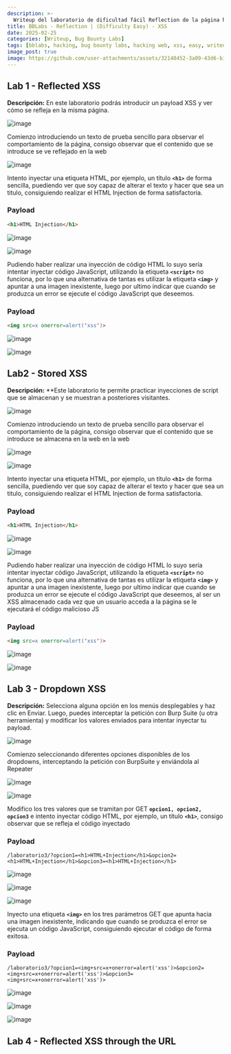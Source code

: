 ```yaml
---
description: >-
  Writeup del laboratorio de dificultad fácil Reflection de la página https://bugbountylabs.com/
title: BBLabs - Reflection | (Difficulty Easy) - XSS
date: 2025-02-25
categories: [Writeup, Bug Bounty Labs]
tags: [bblabs, hacking, bug bounty labs, hacking web, xss, easy, writeup, pentesting]
image_post: true
image: https://github.com/user-attachments/assets/32140452-3a09-43d6-b1db-8791d9d0097f
---
```


## Lab 1 - Reflected XSS

**Descripción:** En este laboratorio podrás introducir un payload XSS y ver cómo se refleja en la misma página.

![image](https://github.com/user-attachments/assets/18d7a55b-40c2-4afd-8d10-a38679d680ef)

Comienzo introduciendo un texto de prueba sencillo para observar el comportamiento de la página, consigo observar que el contenido que se introduce se ve reflejado en la web

![image](https://github.com/user-attachments/assets/547404d0-65d9-4e99-b37b-f631e4407ea9)

Intento inyectar una etiqueta HTML, por ejemplo, un título **`<h1>`** de forma sencilla, puediendo ver que soy capaz de alterar el texto y hacer que sea un titulo, consiguiendo realizar el HTML Injection de forma satisfactoria.

### Payload

```html
<h1>HTML Injection</h1>
```

![image](https://github.com/user-attachments/assets/652bb423-2b89-4d13-98f7-4325e22e9bce)

![image](https://github.com/user-attachments/assets/c9ab7112-26ec-4741-9afc-7844f0815545)

Pudiendo haber realizar una inyección de código HTML lo suyo sería intentar inyectar código JavaScript, utilizando la etiqueta **`<script>`** no funciona, por lo que una alternativa de tantas es utilizar la etiqueta **`<img>`** y apuntar a una imagen inexistente, luego por ultimo indicar que cuando se produzca un error se ejecute el código JavaScript que deseemos.

### Payload

```html
<img src=x onerror=alert('xss')>
```

![image](https://github.com/user-attachments/assets/c78486ae-91e8-49f7-b934-683a4d6585d9)

![image](https://github.com/user-attachments/assets/0755f846-8873-411d-b0c6-2f082f7e5a22)

## Lab2 - Stored XSS

**Descripción:** **Este laboratorio te permite practicar inyecciones de script que se almacenan y se muestran a posteriores visitantes.

![image](https://github.com/user-attachments/assets/964ef6e4-9830-46e9-a799-c93da77d76fe)

Comienzo introduciendo un texto de prueba sencillo para observar el comportamiento de la página, consigo observar que el contenido que se introduce se almacena en la web en la web

![image](https://github.com/user-attachments/assets/fe679107-7412-463e-9bdd-17993ec4a684)

![image](https://github.com/user-attachments/assets/ce311a3e-a2eb-46aa-b122-fb88dfaa2053)

Intento inyectar una etiqueta HTML, por ejemplo, un título **`<h1>`** de forma sencilla, puediendo ver que soy capaz de alterar el texto y hacer que sea un titulo, consiguiendo realizar el HTML Injection de forma satisfactoria.

### Payload

```html
<h1>HTML Injection</h1>
```

![image](https://github.com/user-attachments/assets/1b40dbbd-b51c-470f-b08e-06e6a91c22aa)

![image](https://github.com/user-attachments/assets/370f3a0f-77df-4d91-979a-0f1fb56bb4b3)

Pudiendo haber realizar una inyección de código HTML lo suyo sería intentar inyectar código JavaScript, utilizando la etiqueta **`<script>`** no funciona, por lo que una alternativa de tantas es utilizar la etiqueta **`<img>`** y apuntar a una imagen inexistente, luego por ultimo indicar que cuando se produzca un error se ejecute el código JavaScript que deseemos, al ser un XSS almacenado cada vez que un usuario acceda a la página se le ejecutará el código malicioso JS

### Payload

```html
<img src=x onerror=alert('xss')>
```

![image](https://github.com/user-attachments/assets/b74a3309-d449-478a-95e7-bdae47d45dc2)

![image](https://github.com/user-attachments/assets/72abe976-b362-4b7e-be93-26b04b4762aa)

## Lab 3 - Dropdown XSS

**Descripción:** Selecciona alguna opción en los menús desplegables y haz clic en Enviar. Luego, puedes interceptar la petición con Burp Suite (u otra herramienta) y modificar los valores enviados para intentar inyectar tu payload.

![image](https://github.com/user-attachments/assets/cef19622-c470-441d-aaac-b9355060b5c9)

Comienzo seleccionando diferentes opciones disponibles de los dropdowns, interceptando la petición con BurpSuite y enviándola al Repeater

![image](https://github.com/user-attachments/assets/530c2c7b-ab9c-4599-8b97-2628f3941fc7)

![image](https://github.com/user-attachments/assets/4311c844-cb28-4421-baa5-b72011c3dbcc)

Modifico los tres valores que se tramitan por GET **`opcion1, opcion2, opcion3`** e intento inyectar código HTML, por ejemplo, un título **`<h1>`**, consigo observar que se refleja el código inyectado

### Payload

```
/laboratorio3/?opcion1=<h1>HTML+Injection</h1>&opcion2=<h1>HTML+Injection</h1>&opcion3=<h1>HTML+Injection</h1>
```

![image](https://github.com/user-attachments/assets/a9d2f655-a942-4441-bba4-3f94c20267f6)

![image](https://github.com/user-attachments/assets/e02c9aa8-2fc1-4f75-aa6f-925007ae56e1)

![image](https://github.com/user-attachments/assets/523aa084-bff0-4857-b708-94400dfea264)

Inyecto una etiqueta **`<img>`** en los tres parámetros GET que apunta hacia una imagen inexistente, indicando que cuando se produzca el error se ejecuta un código JavaScript, consiguiendo ejecutar el código de forma exitosa.

### Payload

```
/laboratorio3/?opcion1=<img+src=x+onerror=alert('xss')>&opcion2=<img+src=x+onerror=alert('xss')>&opcion3=<img+src=x+onerror=alert('xss')>
```

![image](https://github.com/user-attachments/assets/98e1979d-ea3a-45a2-a0b2-e7377e984fe7)

![image](https://github.com/user-attachments/assets/d39e0bd6-bb7c-434a-a606-d43edb2b6600)

![image](https://github.com/user-attachments/assets/5754d009-9490-4311-8987-a5c9070aaf1a)

## Lab 4 - Reflected XSS through the URL

